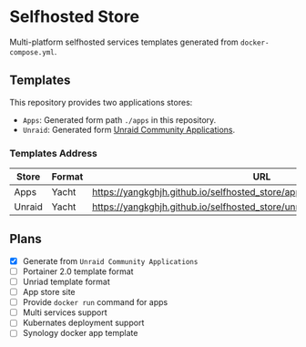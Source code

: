 # Selfhosted Store

Multi-platform selfhosted services templates generated from `docker-compose.yml`.

## Templates

This repository provides two applications stores:

- `Apps`: Generated form path `./apps` in this repository.
- `Unraid`: Generated form [Unraid Community Applications](https://github.com/Squidly271/AppFeed).

### Templates Address

| Store | Format | URL |
| --- | --- | --- |
| Apps | Yacht | https://yangkghjh.github.io/selfhosted_store/apps/templates/yacht/yacht.json |
| Unraid | Yacht | https://yangkghjh.github.io/selfhosted_store/unraid/templates/yacht/yacht.json |

## Plans

- [x] Generate from `Unraid Community Applications`
- [ ] Portainer 2.0 template format
- [ ] Unriad template format
- [ ] App store site
- [ ] Provide `docker run` command for apps
- [ ] Multi services support
- [ ] Kubernates deployment support
- [ ] Synology docker app template
